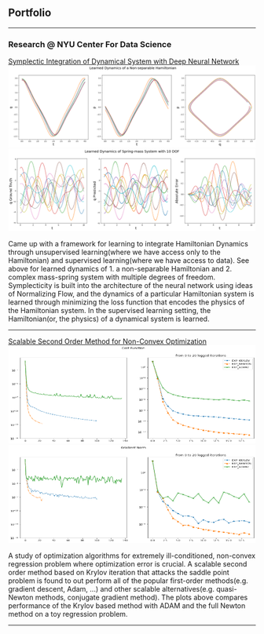 ## Portfolio

---

### Research @ NYU Center For Data Science

[Symplectic Integration of Dynamical System with Deep Neural Network](http://example.com/)
<img src="images/non-sep-hamiltonian.png?raw=true"/>
<img src="images/mass_spring_system.png?raw=true"/>


Came up with a framework for learning to integrate Hamiltonian Dynamics through unsupervised learning(where we have access only to the Hamiltonian) and supervised learning(where we have access to data). See above for learned dynamics of 1. a non-separable Hamiltonian and 2. complex mass-spring system with multiple degrees of freedom. Symplecticity is built into the architecture of the neural network using ideas of Normalizing Flow, and the dynamics of a particular Hamiltonian system is learned through minimizing the loss function that encodes the physics of the Hamiltonian system. In the supervised learning setting, the Hamiltonian(or, the physics) of a dynamical system is learned.

---
[Scalable Second Order Method for Non-Convex Optimization](http://example.com/)
<img src="images/opt_loss.png" width = "1000" height = "200" />
<img src="images/opt_grad.png" width = "1000" height = "200" />


A study of optimization algorithms for extremely ill-conditioned, non-convex regression problem where optimization error is crucial. A scalable second order method based on Krylov iteration that attacks the saddle point problem is found to out perform all of the popular first-order methods(e.g. gradient descent, Adam, ...) and other scalable alternatives(e.g. quasi-Newton methods, conjugate gradient method). The plots above compares performance of the Krylov based method with ADAM and the full Newton method on a toy regression problem.

---
